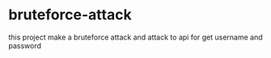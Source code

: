 # bruteforce-attack
this project make a bruteforce attack and attack to api for get username and password 
